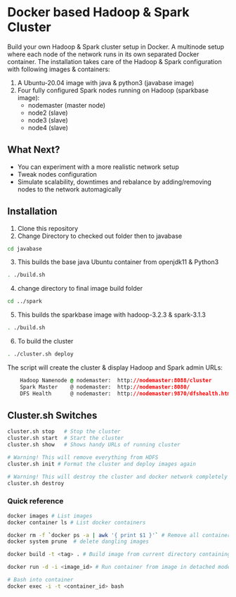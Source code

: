 # Docker based Hadoop & Spark Cluster

Build your own Hadoop & Spark cluster setup in Docker. 
A multinode setup where each node of the network runs in its own separated Docker container. The installation takes care of the Hadoop & Spark configuration with following images & containers:
1) A Ubuntu-20.04 image with java & python3 (javabase image)
2) Four fully configured Spark nodes running on Hadoop (sparkbase image):
    * nodemaster (master node)
    * node2      (slave)
    * node3      (slave)
    * node4      (slave)

## What Next?
* You can experiment with a more realistic network setup
* Tweak nodes configuration
* Simulate scalability, downtimes and rebalance by adding/removing nodes to the network automagically   

## Installation
1) Clone this repository
2) Change Directory to checked out folder then to javabase
```bash
cd javabase
```
3) This builds the base java Ubuntu container from openjdk11 & Python3
```bash
. ./build.sh 
```
    
4) change directory to final image build folder
```bash
cd ../spark
```
5) This builds the sparkbase image with hadoop-3.2.3 & spark-3.1.3
```bash
. ./build.sh
```
6) To build the cluster
```bash
. ./cluster.sh deploy
```

The script will create the cluster & display Hadoop and Spark admin URLs:
```css
    Hadoop Namenode @ nodemaster:  http://nodemaster:8088/cluster
    Spark Master    @ nodemaster:  http://nodemaster:8080/
    DFS Health      @ nodemaster:  http://nodemaster:9870/dfshealth.html
```

## Cluster.sh Switches
```bash
cluster.sh stop   # Stop the cluster
cluster.sh start  # Start the cluster
cluster.sh show   # Shows handy URLs of running cluster

# Warning! This will remove everything from HDFS
cluster.sh init # Format the cluster and deploy images again

# Warning! This will destroy the cluster and docker network completely
cluster.sh destroy
```

### Quick reference
```bash
docker images # List images
docker container ls # List docker containers

docker rm -f `docker ps -a | awk '{ print $1 }'` # Remove all containers
docker system prune  # delete dangling images

docker build -t <tag> . # Build image from current directory containing Dockerfile

docker run -d -i <image_id> # Run container from image in detached mode

# Bash into container
docker exec -i -t <container_id> bash
```
